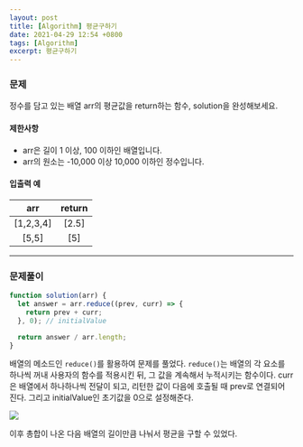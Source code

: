 ```yaml
---
layout: post
title: [Algorithm] 평균구하기
date: 2021-04-29 12:54 +0800
tags: [Algorithm]
excerpt: 평균구하기
---
```


### 문제

정수를 담고 있는 배열 arr의 평균값을 return하는 함수, solution을 완성해보세요.

#### 제한사항

- arr은 길이 1 이상, 100 이하인 배열입니다.
- arr의 원소는 -10,000 이상 10,000 이하인 정수입니다.

#### 입출력 예

|    arr    | return |
| :-------: | :----: |
| [1,2,3,4] | [2.5]  |
|   [5,5]   |  [5]   |

---

### 문제풀이

```js
function solution(arr) {
  let answer = arr.reduce((prev, curr) => {
    return prev + curr;
  }, 0); // initialValue

  return answer / arr.length;
}
```

배열의 메소드인 `reduce()`를 활용하여 문제를 풀었다. `reduce()`는 배열의 각 요소를 하나씩 꺼내 사용자의 함수를 적용시킨 뒤, 그 값을 계속해서 누적시키는 함수이다.
curr은 배열에서 하나하나씩 전달이 되고, 리턴한 값이 다음에 호출될 때 prev로 연결되어 진다.
그리고 initialValue인 초기값을 0으로 설정해준다.

![](https://images.velog.io/images/hyehye/post/c6ae45b6-6b66-4cb6-9b1e-3d2726f48a2c/%E1%84%89%E1%85%B3%E1%84%8F%E1%85%B3%E1%84%85%E1%85%B5%E1%86%AB%E1%84%89%E1%85%A3%E1%86%BA%202021-04-29%20%E1%84%8B%E1%85%A9%E1%84%8C%E1%85%A5%E1%86%AB%2012.12.10.png)

이후 총합이 나온 다음 배열의 길이만큼 나눠서 평균을 구할 수 있었다.
